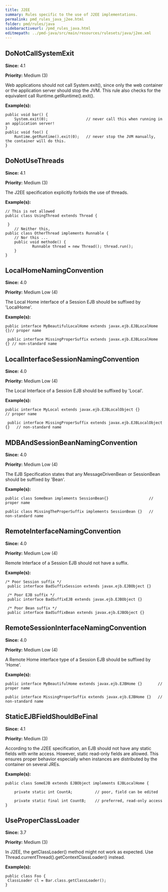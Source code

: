 ```yaml
---
title: J2EE
summary: Rules specific to the use of J2EE implementations.
permalink: pmd_rules_java_j2ee.html
folder: pmd/rules/java
sidebaractiveurl: /pmd_rules_java.html
editmepath: ../pmd-java/src/main/resources/rulesets/java/j2ee.xml
---
```

## DoNotCallSystemExit

**Since:** 4.1

**Priority:** Medium (3)

Web applications should not call System.exit(), since only the web container or the
application server should stop the JVM. This rule also checks for the equivalent call Runtime.getRuntime().exit().

**Example(s):**

```
public void bar() {
    System.exit(0);                 // never call this when running in an application server!
}
public void foo() {
    Runtime.getRuntime().exit(0);   // never stop the JVM manually, the container will do this.
}
```

## DoNotUseThreads

**Since:** 4.1

**Priority:** Medium (3)

The J2EE specification explicitly forbids the use of threads.

**Example(s):**

```
// This is not allowed
public class UsingThread extends Thread {

 }
	// Neither this,
public class OtherThread implements Runnable {
	// Nor this ...
	public void methode() {
			Runnable thread = new Thread(); thread.run();
	}
}
```

## LocalHomeNamingConvention

**Since:** 4.0

**Priority:** Medium Low (4)

The Local Home interface of a Session EJB should be suffixed by 'LocalHome'.

**Example(s):**

```
public interface MyBeautifulLocalHome extends javax.ejb.EJBLocalHome {}// proper name

 public interface MissingProperSuffix extends javax.ejb.EJBLocalHome {}	// non-standard name
```

## LocalInterfaceSessionNamingConvention

**Since:** 4.0

**Priority:** Medium Low (4)

The Local Interface of a Session EJB should be suffixed by 'Local'.

**Example(s):**

```
public interface MyLocal extends javax.ejb.EJBLocalObject {}				// proper name

 public interface MissingProperSuffix extends javax.ejb.EJBLocalObject {}	// non-standard name
```

## MDBAndSessionBeanNamingConvention

**Since:** 4.0

**Priority:** Medium Low (4)

The EJB Specification states that any MessageDrivenBean or SessionBean should be suffixed by 'Bean'.

**Example(s):**

```
public class SomeBean implements SessionBean{}					// proper name

public class MissingTheProperSuffix implements SessionBean {}  	// non-standard name
```

## RemoteInterfaceNamingConvention

**Since:** 4.0

**Priority:** Medium Low (4)

Remote Interface of a Session EJB should not have a suffix.

**Example(s):**

```
/* Poor Session suffix */
 public interface BadSuffixSession extends javax.ejb.EJBObject {}

 /* Poor EJB suffix */
 public interface BadSuffixEJB extends javax.ejb.EJBObject {}

 /* Poor Bean suffix */
 public interface BadSuffixBean extends javax.ejb.EJBObject {}
```

## RemoteSessionInterfaceNamingConvention

**Since:** 4.0

**Priority:** Medium Low (4)

A Remote Home interface type of a Session EJB should be suffixed by 'Home'.

**Example(s):**

```
public interface MyBeautifulHome extends javax.ejb.EJBHome {}		// proper name

public interface MissingProperSuffix extends javax.ejb.EJBHome {}	// non-standard name
```

## StaticEJBFieldShouldBeFinal

**Since:** 4.1

**Priority:** Medium (3)

According to the J2EE specification, an EJB should not have any static fields
with write access. However, static read-only fields are allowed. This ensures proper
behavior especially when instances are distributed by the container on several JREs.

**Example(s):**

```
public class SomeEJB extends EJBObject implements EJBLocalHome {

	private static int CountA;			// poor, field can be edited

	private static final int CountB;	// preferred, read-only access
}
```

## UseProperClassLoader

**Since:** 3.7

**Priority:** Medium (3)

In J2EE, the getClassLoader() method might not work as expected. Use 
Thread.currentThread().getContextClassLoader() instead.

**Example(s):**

```
public class Foo {
 ClassLoader cl = Bar.class.getClassLoader();
}
```


